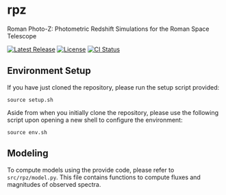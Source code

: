# rpz

Roman Photo-Z: Photometric Redshift Simulations for the Roman Space Telescope

[![Latest Release][release-badge]][release-url]
[![License][license-badge]](LICENSE)
[![CI Status][ci-badge]][ci-url]

[release-badge]: https://img.shields.io/github/v/release/austinlucaslake/rpz
[release-url]: https://github.com/austinlucaslake/rpz/releases/latest

[license-badge]: https://img.shields.io/github/license/austinlucaslake/rpz

[ci-badge]: https://github.com/austinlucaslake/rpz/actions/workflows/ci.yml/badge.svg
[ci-url]: https://github.com/austinlucaslake/rpz/actions

## Environment Setup

If you have just cloned the repository, please run the setup script provided:

`source setup.sh`

Aside from when you initially clone the repository, please use the following script upon opening a new shell to configure the environment:

`source env.sh`

## Modeling

To compute models using the provide code, please refer to `src/rpz/model.py`. This file contains functions to compute fluxes and magnitudes of observed spectra.
